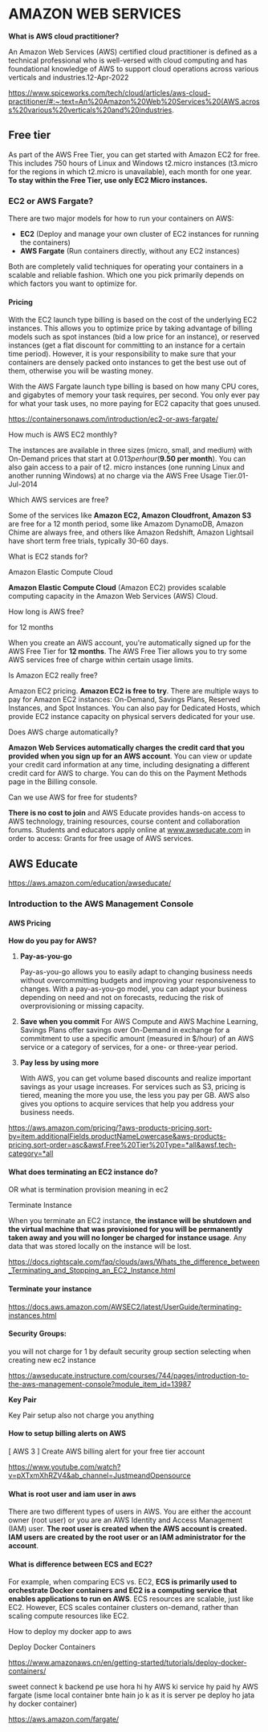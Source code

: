 # AMAZON WEB SERVICES

**What is AWS cloud practitioner?**

An Amazon Web Services (AWS) certified cloud practitioner is defined as a technical professional who is well-versed with cloud computing and has foundational knowledge of AWS to support cloud operations across various verticals and industries.12-Apr-2022

https://www.spiceworks.com/tech/cloud/articles/aws-cloud-practitioner/#:~:text=An%20Amazon%20Web%20Services%20(AWS,across%20various%20verticals%20and%20industries.

## Free tier

As part of the AWS Free Tier, you can get started with Amazon EC2 for free. This includes 750 hours of Linux and Windows t2.micro instances (t3.micro for the regions in which t2.micro is unavailable), each month for one year. **To stay within the Free Tier, use only EC2 Micro instances.**

### EC2 or AWS Fargate?

There are two major models for how to run your containers on AWS:

- **EC2** (Deploy and manage your own cluster of EC2 instances for running the containers)
- **AWS Fargate** (Run containers directly, without any EC2 instances)

Both are completely valid techniques for operating your containers in a scalable and reliable fashion. Which one you pick primarily depends on which factors you want to optimize for.

#### Pricing

With the EC2 launch type billing is based on the cost of the underlying EC2 instances. This allows you to optimize price by taking advantage of billing models such as spot instances (bid a low price for an instance), or reserved instances (get a flat discount for committing to an instance for a certain time period). However, it is your responsibility to make sure that your containers are densely packed onto instances to get the best use out of them, otherwise you will be wasting money.

With the AWS Fargate launch type billing is based on how many CPU cores, and gigabytes of memory your task requires, per second. You only ever pay for what your task uses, no more paying for EC2 capacity that goes unused.

https://containersonaws.com/introduction/ec2-or-aws-fargate/

How much is AWS EC2 monthly?

The instances are available in three sizes (micro, small, and medium) with On-Demand prices that start at $0.013 per hour ($**9.50 per month**). You can also gain access to a pair of t2. micro instances (one running Linux and another running Windows) at no charge via the AWS Free Usage Tier.01-Jul-2014

Which AWS services are free?

Some of the services like **Amazon EC2, Amazon Cloudfront, Amazon S3** are free for a 12 month period, some like Amazom DynamoDB, Amazon Chime are always free, and others like Amazon Redshift, Amazon Lightsail have short term free trials, typically 30-60 days.

What is EC2 stands for?

Amazon Elastic Compute Cloud

**Amazon Elastic Compute Cloud** (Amazon EC2) provides scalable computing capacity in the Amazon Web Services (AWS) Cloud.

How long is AWS free?

for 12 months

When you create an AWS account, you're automatically signed up for the AWS Free Tier for **12 months**. The AWS Free Tier allows you to try some AWS services free of charge within certain usage limits.

Is Amazon EC2 really free?

Amazon EC2 pricing. **Amazon EC2 is free to try**. There are multiple ways to pay for Amazon EC2 instances: On-Demand, Savings Plans, Reserved Instances, and Spot Instances. You can also pay for Dedicated Hosts, which provide EC2 instance capacity on physical servers dedicated for your use.

Does AWS charge automatically?

**Amazon Web Services automatically charges the credit card that you provided when you sign up for an AWS account**. You can view or update your credit card information at any time, including designating a different credit card for AWS to charge. You can do this on the Payment Methods page in the Billing console.

Can we use AWS for free for students?

**There is no cost to join** and AWS Educate provides hands-on access to AWS technology, training resources, course content and collaboration forums. Students and educators apply online at www.awseducate.com in order to access: Grants for free usage of AWS services.

## AWS Educate

https://aws.amazon.com/education/awseducate/

### Introduction to the AWS Management Console

#### AWS Pricing

**How do you pay for AWS?**

1. **Pay-as-you-go**

   Pay-as-you-go allows you to easily adapt to changing business needs without overcommitting budgets and improving your responsiveness to changes. With a pay-as-you-go model, you can adapt your business depending on need and not on forecasts, reducing the risk of overprovisioning or missing capacity.

2. **Save when you commit**
   For AWS Compute and AWS Machine Learning, Savings Plans offer savings over On-Demand in exchange for a commitment to use a specific amount (measured in $/hour) of an AWS service or a category of services, for a one- or three-year period.

3. **Pay less by using more**

   With AWS, you can get volume based discounts and realize important savings as your usage increases. For services such as S3, pricing is tiered, meaning the more you use, the less you pay per GB. AWS also gives you options to acquire services that help you address your business needs.

https://aws.amazon.com/pricing/?aws-products-pricing.sort-by=item.additionalFields.productNameLowercase&aws-products-pricing.sort-order=asc&awsf.Free%20Tier%20Type=*all&awsf.tech-category=*all

#### **What does terminating an EC2 instance do?**

OR what is termination provision meaning in ec2

Terminate Instance

When you terminate an EC2 instance, **the instance will be shutdown and the virtual machine that was provisioned for you will be permanently taken away and you will no longer be charged for instance usage**. Any data that was stored locally on the instance will be lost.

https://docs.rightscale.com/faq/clouds/aws/Whats_the_difference_between_Terminating_and_Stopping_an_EC2_Instance.html

#### **Terminate your instance**

https://docs.aws.amazon.com/AWSEC2/latest/UserGuide/terminating-instances.html

#### **Security Groups**:

you will not charge for 1 by default security group section selecting when creating new ec2 instance

https://awseducate.instructure.com/courses/744/pages/introduction-to-the-aws-management-console?module_item_id=13987

**Key Pair**

Key Pair setup also not charge you anything

#### **How to setup billing alerts on AWS**

[ AWS 3 ] Create AWS billing alert for your free tier account

https://www.youtube.com/watch?v=pXTxmXhRZV4&ab_channel=JustmeandOpensource

#### What is root user and iam user in aws

There are two different types of users in AWS. You are either the account owner (root user) or you are an AWS Identity and Access Management (IAM) user. **The root user is created when the AWS account is created.** **IAM users are created by the root user or an IAM administrator for the account**.

#### What is difference between ECS and EC2?

For example, when comparing ECS vs. EC2, **ECS is primarily used to orchestrate Docker containers and EC2 is a computing service that enables applications to run on AWS**. ECS resources are scalable, just like EC2. However, ECS scales container clusters on-demand, rather than scaling compute resources like EC2.

How to deploy my docker app to aws

Deploy Docker Containers

https://www.amazonaws.cn/en/getting-started/tutorials/deploy-docker-containers/

sweet connect k backend pe use hora hi hy
AWS ki service hy paid hy
AWS fargate (isme local container bnte hain jo k as it is server pe deploy ho jata hy docker container)

https://aws.amazon.com/fargate/
